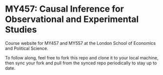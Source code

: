 # MY457: Causal Inference for Observational and Experimental Studies

Course website for MY457 and MY557 at the London School of Economics and Political Science. 

To follow along, feel free to fork this repo and clone it to your local machine, then sync your fork and pull from the synced repo periodically to stay up to date. 
